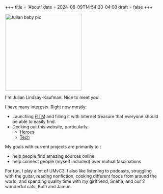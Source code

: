 +++
title = 'About'
date = 2024-08-09T14:54:20-04:00
draft = false
+++

<img src="/lil_jlk.JPG" title="Julian baby pic" alt="Julian baby pic" height='250' />

I'm Julian Lindsay-Kaufman. Nice to meet you!

I have many interests. Right now mostly:

-   Launching [FITM](https://fitm.online) and filling it with Internet treasure that everyone should be able to easily find.
-   Decking out this website, particularly:
    -   [Heroes](../heroes/)
    -   [Tech](../tech/)

My goals with current projects are primarily to :

-   help people find amazing sources online
-   help connect people (myself included) over mutual fascinations

For fun, I play a lot of UMvC3. I also like listening to podcasts, struggling with the guitar, reading nonfiction, cooking different foods from around the world, and spending quality time with my girlfriend, Sneha, and our 2 wonderful cats, Kulfi and Jamun.
